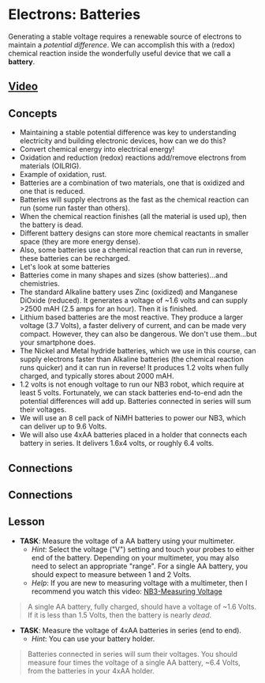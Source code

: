 # Electrons: Batteries
Generating a stable voltage requires a renewable source of electrons to maintain a *potential difference*. We can accomplish this with a (redox) chemical reaction inside the wonderfully useful device that we call a **battery**.

## [Video](https://vimeo.com/1029278169)

## Concepts
- Maintaining a stable potential difference was key to understanding electricity and building electronic devices, how can we do this?
- Convert chemical energy into electrical energy!
- Oxidation and reduction (redox) reactions add/remove electrons from materials (OILRIG).
- Example of oxidation, rust.
- Batteries are a combination of two materials, one that is oxidized and one that is reduced.
- Batteries will supply electrons as the fast as the chemical reaction can run (some run faster than others).
- When the chemical reaction finishes (all the material is used up), then the battery is dead.
- Different battery designs can store more chemical reactants in smaller space (they are more energy dense).
- Also, some batteries use a chemical reaction that can run in reverse, these batteries can be recharged.
- Let's look at some batteries
- Batteries come in many shapes and sizes (show batteries)...and chemistries.
- The standard Alkaline battery uses Zinc (oxidized) and Manganese DiOxide (reduced). It generates a voltage of ~1.6 volts and can supply >2500 mAH (2.5 amps for an hour). Then it is finished.
- Lithium based batteries are the most reactive. They produce a larger voltage (3.7 Volts), a faster delivery of current, and can be made very compact. However, they can also be dangerous. We don't use them...but your smartphone does.
- The Nickel and Metal hydride batteries, which we use in this course, can supply electrons faster than Alkaline batteries (the chemical reaction runs quicker) and it can run in reverse! It produces 1.2 volts when fully charged, and typically stores about 2000 mAH.
- 1.2 volts is not enough voltage to run our NB3 robot, which require at least 5 volts. Fortunately, we can stack batteries end-to-end adn the potential differences will add up. Batteries connected in series will sum their voltages.
- We will use an 8 cell pack of NiMH batteries to power our NB3, which can deliver up to 9.6 Volts.
- We will also use 4xAA batteries placed in a holder that connects each battery in series. It delivers 1.6x4 volts, or roughly 6.4 volts.

## Connections

## Connections

## Lesson

- **TASK**: Measure the voltage of a AA battery using your multimeter.
  - *Hint*: Select the voltage ("V") setting and touch your probes to either end of the battery. Depending on your multimeter, you may also need to select an appropriate "range". For a single AA battery, you should expect to measure between 1 and 2 Volts.
  - *Help*: If you are new to measuring voltage with a multimeter, then I recommend you watch this video: [NB3-Measuring Voltage](https://vimeo.com/??????)
> A single AA battery, fully charged, should have a voltage of ~1.6 Volts. If it is less than 1.5 Volts, then the battery is nearly *dead*.

- **TASK**: Measure the voltage of 4xAA batteries in series (end to end).
  - *Hint*: You can use your battery holder.
> Batteries connected in series will sum their voltages. You should measure four times the voltage of a single AA battery, ~6.4 Volts, from the batteries in your 4xAA holder.
